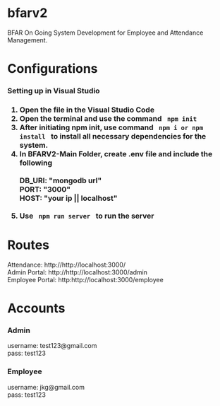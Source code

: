 # bfarv2
BFAR On Going System Development for Employee and Attendance Management.

# Configurations
<h3> Setting up in Visual Studio <h3>
<ol>
<li>Open the file in the Visual Studio Code </li>
<li>Open the terminal and use the command <code> npm init </code>
<li>After initiating npm init, use command <code> npm i or npm install </code> to install all necessary dependencies for the system.</li>
<li>In BFARV2-Main Folder, create .env file and include the following <br><br>
DB_URl: "mongodb url" <br> 
PORT: "3000" <br>
HOST: "your ip || localhost"
</li>
<br>
<li>Use <code> npm run server </code> to run the server </li>
</ol>

# Routes
Attendance: http://http://localhost:3000/ <br>
Admin Portal: http://http://localhost:3000/admin <br>
Employee Portal: http:http://localhost:3000/employee 
# Accounts
<h3> Admin </h3>
  username: test123@gmail.com <br>
  pass: test123
<h3> Employee </h3>
  username: jkg@gmail.com <br>
  pass: test123
  


